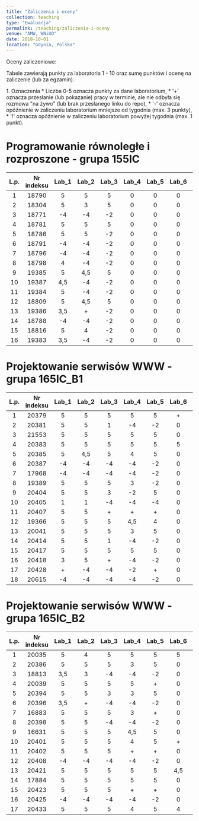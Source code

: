 ```yaml
---
title: "Zaliczenia i oceny"
collection: teaching
type: "Ewaluacja"
permalink: /teaching/zaliczenia-i-oceny
venue: "AMW, WNiUO"
date: 2018-10-01
location: "Gdynia, Polska"
---
```

Oceny zaliczeniowe:
<p>Tabele zawierają punkty za laboratoria 1 - 10 oraz sumę punktów i ocenę na zaliczenie (lub za egzamin).</p>
1. Oznaczenia 
  * Liczba 0-5 oznacza punkty za dane laboratorium,
  * '+' oznacza przesłanie (lub pokazanie) pracy w terminie, ale nie odbyła się rozmowa "na żywo" (lub brak przesłanego linku do repo),
  * '-' oznacza opóźnienie w zaliczeniu laboratorium mniejsze od tygodnia (max. 3 punkty),
  * '!' oznacza opóźnienie w zaliczeniu laboratorium powyżej tygodnia (max. 1 punkt).

Programowanie równoległe i rozproszone - grupa 155IC
======

|  L.p. | Nr indeksu      | Lab_1 | Lab_2 |Lab_3  | Lab_4  |Lab_5  | Lab_6  |Lab_7  | Lab_8  | Lab_9  | Lab_10  | LAB_SUMA / OCENA   	| EGZAMIN   |
|:-----:| :-------------: |:-----:|:-----:|:-----:|:-----: |:-----:|:-----: |:-----:|:-----: |:-----: |:-----:  |:-----:        	|:-----:    |
|   1   |     18790       |   5   |   5   |   5   |   0    |   0   |   0    |   0   |   0    |   0    |   0     |      15 /      	|     0     |
|   2   |     18304       |   5   |   3   |   5   |   0    |   0   |   0    |   0   |   0    |   0    |   0     |      13 /     	|     0     |
|   3   |     18771       |  -4   |  -4   |  -2   |   0    |   0   |   0    |   0   |   0    |   0    |   0     |     -10 /		|     0     |
|   4   |     18781       |   5   |   5   |   5   |   0    |   0   |   0    |   0   |   0    |   0    |   0     |      15 /	      	|     0     |
|   5   |     18786       |   5   |   5   |  -2   |   0    |   0   |   0    |   0   |   0    |   0    |   0     |       8 /      	|     0     |
|   6   |     18791       |  -4   |  -4   |  -2   |   0    |   0   |   0    |   0   |   0    |   0    |   0     |     -10 /       	|     0     |
|   7   |     18796       |  -4   |  -4   |  -2   |   0    |   0   |   0    |   0   |   0    |   0    |   0     |     -10 /      	|     0     |
|   8   |     18798       |   4   |  -4   |  -2   |   0    |   0   |   0    |   0   |   0    |   0    |   0     |      -2 /    		|     0     |
|   9   |     19385       |   5   |  4,5  |   5   |   0    |   0   |   0    |   0   |   0    |   0    |   0     |      14,5 /      	|     0     |
|  10   |     19387       |  4,5  |  -4   |  -2   |   0    |   0   |   0    |   0   |   0    |   0    |   0     |      -1,5 /   	|     0     |
|  11   |     19384       |   5   |  -4   |  -2   |   0    |   0   |   0    |   0   |   0    |   0    |   0     |      -1 /      	|     0     |
|  12   |     18809       |   5   |  4,5  |   5   |   0    |   0   |   0    |   0   |   0    |   0    |   0     |      14,5 /      	|     0     |
|  13   |     19386       | 3,5   |   +   |  -2   |   0    |   0   |   0    |   0   |   0    |   0    |   0     |       1,5 /      	|     0     |
|  14   |     18788       |  -4   |  -4   |  -2   |   0    |   0   |   0    |   0   |   0    |   0    |   0     |      -6 /      	|     0     |
|  15   |     18816       |   5   |   4   |  -2   |   0    |   0   |   0    |   0   |   0    |   0    |   0     | 	7 /      	|     0     |
|  16   |     19383       | 3,5   |  -4   |  -2   |   0    |   0   |   0    |   0   |   0    |   0    |   0     |      -2,5 /      	|     0     |


Projektowanie serwisów WWW - grupa 165IC_B1
======

|  L.p. | Nr indeksu      | Lab_1 | Lab_2 |Lab_3  | Lab_4  |Lab_5  | Lab_6  |Lab_7  | Lab_8  | Lab_9  | Lab_10  |      SUMA     |ZALICZENIE |
|:-----:| :-------------: |:-----:|:-----:|:-----:|:-----: |:-----:|:-----: |:-----:|:-----: |:-----: |:-----:  |:-----:        |:-----:    |
|   1   |     20379       |   5   |   5   |   5   |   5    |   5   |   +    |   0   |   0    |   0    |   0     |       25      |     0     |
|   2   |     20381       |   5   |   5   |   1   |  -4    |  -2   |   0    |   0   |   0    |   0    |   0     |        5      |     0     |
|   3   |     21553       |   5   |   5   |   5   |   5    |   5   |   0    |   0   |   0    |   0    |   0     |       25      |     0     |
|   4   |     20383       |   5   |   5   |   5   |   5    |   5   |   5    |   5   |   +    |   0    |   0     |       35      |     0     |
|   5   |     20385       |   5   |  4,5  |   5   |   4    |   5   |   0    |   0   |   0    |   0    |   0     |       23,5    |     0     |
|   6   |     20387       |  -4   |  -4   |  -4   |  -4    |  -2   |   0    |   0   |   0    |   0    |   0     |      -18      |     0     |
|   7   |     17968       |  -4   |  -4   |  -4   |  -4    |  -2   |   0    |   0   |   0    |   0    |   0     |      -18      |     0     |
|   8   |     19389       |   5   |   5   |   5   |   3    |  -2   |   0    |   0   |   0    |   0    |   0     |       16      |     0     |
|   9   |     20404       |   5   |   5   |   3   |  -2    |   5   |   0    |   0   |   0    |   0    |   0     |       16      |     0     |
|  10   |     20405       |   1   |   1   |  -4   |  -4    |  -4   |   0    |   0   |   0    |   0    |   0     |      -10      |     0     |
|  11   |     20407       |   5   |   5   |   +   |   +    |   +   |   0    |   0   |   0    |   0    |   0     |       10      |     0     |
|  12   |     19366       |   5   |   5   |   5   |  4,5   |   4   |   0    |   0   |   0    |   0    |   0     |       23,5    |     0     |
|  13   |     20041       |   5   |   5   |   5   |   3    |   5   |   0    |   0   |   0    |   0    |   0     |       23      |     0     |
|  14   |     20414       |   5   |   5   |   1   |  -4    |  -2   |   0    |   0   |   0    |   0    |   0     |        5      |     0     |
|  15   |     20417       |   5   |   5   |   5   |   5    |   5   |   0    |   0   |   0    |   0    |   0     |       25      |     0     |
|  16   |     20418       |   3   |   5   |   +   |  -4    |  -2   |   0    |   0   |   0    |   0    |   0     |        2      |     0     |
|  17   |     20428       |   +   |  -4   |  -4   |  -2    |   +   |   0    |   0   |   0    |   0    |   0     |      -10      |     0     |
|  18   |     20615       |  -4   |  -4   |  -4   |  -4    |  -2   |   0    |   0   |   0    |   0    |   0     |      -18     |     0     |

Projektowanie serwisów WWW - grupa 165IC_B2
======

|  L.p. | Nr indeksu      | Lab_1 | Lab_2 |Lab_3  | Lab_4  |Lab_5  | Lab_6  |Lab_7  | Lab_8  | Lab_9  | Lab_10  | SUMA          |ZALICZENIE |
|:-----:| :-------------: |:-----:|:-----:|:-----:|:-----: |:-----:|:-----: |:-----:|:-----: |:-----: |:-----:  |:-----:        |:-----:    |
|   1   |     20035       |   5   |   4   |   5   |   5    |   5   |   5    |   5   |   0    |   0    |   0     |      34       |     0     |
|   2   |     20386       |   5   |   5   |   5   |   3    |   5   |   0    |   5   |   0    |   0    |   0     |      28       |     0     |
|   3   |     18813       |  3,5  |   3   |  -4   |  -4    |  -2   |   0    |   0   |   0    |   0    |   0     |      -3,5     |     0     |
|   4   |     20039       |   5   |   5   |   5   |   5    |   +   |   0    |   +   |   0    |   0    |   0     |      20       |     0     |
|   5   |     20394       |   5   |   5   |   3   |   3    |   5   |   0    |   0   |   0    |   0    |   0     |      21       |     0     |
|   6   |     20396       |  3,5  |   +   |  -4   |  -4    |  -2   |   0    |   0   |   0    |   0    |   0     |     -6,5      |     0     |
|   7   |     16883       |   5   |   5   |   5   |   3    |   +   |   0    |   0   |   0    |   0    |   0     |      18       |     0     |
|   8   |     20398       |   5   |   5   |  -4   |  -4    |  -2   |   0    |   0   |   0    |   0    |   0     |       0       |     0     |
|   9   |     16631       |   5   |   5   |   5   |   4,5  |   5   |   0    |   0   |   0    |   0    |   0     |      19,5     |     0     |
|  10   |     20401       |   5   |   5   |   5   |   4    |   5   |   +    |   5   |   +    |   +    |   +     |      29       |     0     |
|  11   |     20402       |   5   |   5   |   5   |   +    |   +   |   0    |   0   |   0    |   0    |   0     |      15       |     0     |
|  12   |     20408       |  -4   |  -4   |  -4   |  -4    |  -2   |   0    |   0   |   0    |   0    |   0     |     -18       |     0     |
|  13   |     20421       |   5   |   5   |   5   |   5    |   5   |  4,5   |   5   |   4    |   5    |   5     |  <b style="color:green">48,5</b>  | <b style="color:green"> 5</b> |
|  14   |     17884       |   5   |   5   |   5   |   5    |   5   |   0    |   0   |   5    |   0    |   0     |      30       |     0     |
|  15   |     20423       |   5   |   5   |   5   |   +    |   +   |   0    |   +   |   0    |   0    |   0     |      15       |     0     |
|  16   |     20425       |  -4   |  -4   |  -4   |  -4    |  -2   |   0    |   0   |   0    |   0    |   0     |     -10       |     0     |
|  17   |     20433       |   5   |   5   |   5   |   4    |   5   |   4    |   5   |   5    |   0    |   0     |      38       |     0     |


